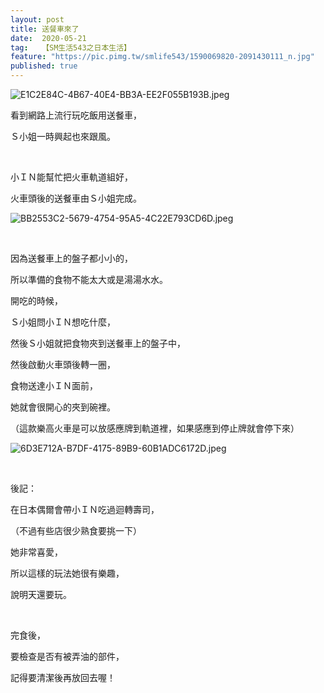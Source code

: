 ```yaml
---
layout: post
title: 送餐車來了
date:  2020-05-21
tag:   【SM生活543之日本生活】
feature: "https://pic.pimg.tw/smlife543/1590069820-2091430111_n.jpg"
published: true 
---
```

<p><img alt="E1C2E84C-4B67-40E4-BB3A-EE2F055B193B.jpeg" src="https://pic.pimg.tw/smlife543/1590069820-2091430111_n.jpg" title="E1C2E84C-4B67-40E4-BB3A-EE2F055B193B.jpeg"></p>

<p>看到網路上流行玩吃飯用送餐車，</p>

<p>Ｓ小姐一時興起也來跟風。</p>

<p>&nbsp;</p>

<p>小ＩＮ能幫忙把火車軌道組好，</p>

<p>火車頭後的送餐車由Ｓ小姐完成。</p>

<p><img alt="BB2553C2-5679-4754-95A5-4C22E793CD6D.jpeg" src="https://pic.pimg.tw/smlife543/1590069817-1349011274_n.jpg" title="BB2553C2-5679-4754-95A5-4C22E793CD6D.jpeg"></p>

<p>&nbsp;</p>

<p>因為送餐車上的盤子都小小的，</p>

<p>所以準備的食物不能太大或是湯湯水水。</p>

<p>開吃的時候，</p>

<p>Ｓ小姐問小ＩＮ想吃什麼，</p>

<p>然後Ｓ小姐就把食物夾到送餐車上的盤子中，</p>

<p>然後啟動火車頭後轉一圈，</p>

<p>食物送達小ＩＮ面前，</p>

<p>她就會很開心的夾到碗裡。</p>

<p>（這款樂高火車是可以放感應牌到軌道裡，如果感應到停止牌就會停下來）</p>

<p><img alt="6D3E712A-B7DF-4175-89B9-60B1ADC6172D.jpeg" src="https://pic.pimg.tw/smlife543/1590069816-534833171_n.jpg" title="6D3E712A-B7DF-4175-89B9-60B1ADC6172D.jpeg"></p>

<p>&nbsp;</p>

<p>後記：</p>

<p>在日本偶爾會帶小ＩＮ吃過迴轉壽司，</p>

<p>（不過有些店很少熟食要挑一下）</p>

<p>她非常喜愛，</p>

<p>所以這樣的玩法她很有樂趣，</p>

<p>說明天還要玩。</p>

<p>&nbsp;</p>

<p>完食後，</p>

<p>要檢查是否有被弄油的部件，</p>

<p>記得要清潔後再放回去喔！</p>

